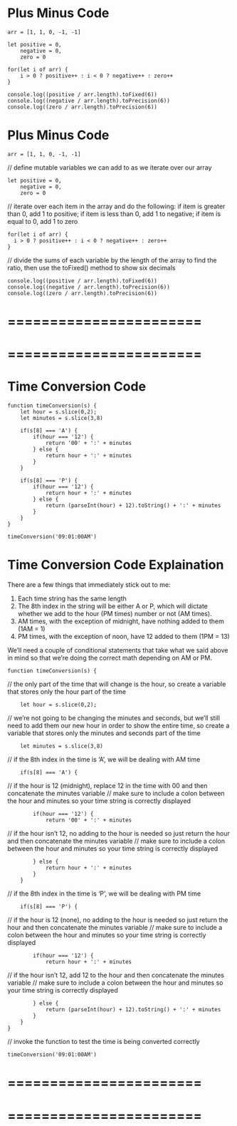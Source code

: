 # Plus Minus Code

```
arr = [1, 1, 0, -1, -1]

let positive = 0,
    negative = 0,
    zero = 0
    
for(let i of arr) {
    i > 0 ? positive++ : i < 0 ? negative++ : zero++
}

console.log((positive / arr.length).toFixed(6))
console.log((negative / arr.length).toPrecision(6))
console.log((zero / arr.length).toPrecision(6))
```

# Plus Minus Code

```
arr = [1, 1, 0, -1, -1]
```
// define mutable variables we can add to as we iterate over our array
```
let positive = 0,
    negative = 0,
    zero = 0
```

// iterate over each item in the array and do the following: if item is greater than 0, add 1 to positive; if item is less than 0, add 1 to negative; if item is equal to 0, add 1 to zero

```
for(let i of arr) {
  i > 0 ? positive++ : i < 0 ? negative++ : zero++
}
```

// divide the sums of each variable by the length of the array to find the ratio, then use the toFixed() method to show six decimals

```
console.log((positive / arr.length).toFixed(6))
console.log((negative / arr.length).toPrecision(6))
console.log((zero / arr.length).toPrecision(6))
```

=======================
=======================
=======================
=======================

# Time Conversion Code

```
function timeConversion(s) {
	let hour = s.slice(0,2);
	let minutes = s.slice(3,8)

	if(s[8] === 'A') {
		if(hour === '12') {
			return '00' + ':' + minutes
		} else {
			return hour + ':' + minutes
		}
	}

	if(s[8] === 'P') {
		if(hour === '12') {
			return hour + ':' + minutes
		} else {
			return (parseInt(hour) + 12).toString() + ':' + minutes
		}
	}
}

timeConversion('09:01:00AM')
```

# Time Conversion Code Explaination
There are a few things that immediately stick out to me:
1) Each time string has the same length
2) The 8th index in the string will be either A or P, which will dictate whether we add to the hour (PM times) number or not (AM times).
3) AM times, with the exception of midnight, have nothing added to them (1AM = 1)
4) PM times, with the exception of noon, have 12 added to them (1PM = 13)

We’ll need a couple of conditional statements that take what we said above in mind so that we’re doing the correct math depending on AM or PM.

```
function timeConversion(s) {
```
// the only part of the time that will change is the hour, so create a variable that stores only the hour part of the time
```	
	let hour = s.slice(0,2);
```	

// we’re not going to be changing the minutes and seconds, but we’ll still need to add them our new hour in order to show the entire time, so create a variable that stores only the minutes and seconds part of the time
```
	let minutes = s.slice(3,8)
```
	
// if the 8th index in the time is ‘A’, we will be dealing with AM time
```	
	if(s[8] === 'A') {
```
// if the hour is 12 (midnight), replace 12 in the time with 00 and then concatenate the minutes variable
// make sure to include a colon between the hour and minutes so your time string is correctly displayed
```		
		if(hour === '12') {
			return '00' + ':' + minutes
```
// if the hour isn’t 12, no adding to the hour is needed so just return the hour and then concatenate the minutes variable
// make sure to include a colon between the hour and minutes so your time string is correctly displayed
```
		} else {
			return hour + ':' + minutes
		}
	}
```
// if the 8th index in the time is ‘P’, we will be dealing with PM time
```
	if(s[8] === 'P') {
```
// if the hour is 12 (none), no adding to the hour is needed so just return the hour and then concatenate the minutes variable
// make sure to include a colon between the hour and minutes so your time string is correctly displayed
```
		if(hour === '12') {
			return hour + ':' + minutes
```
// if the hour isn’t 12, add 12 to the hour and then concatenate the minutes variable
// make sure to include a colon between the hour and minutes so your time string is correctly displayed
```
		} else {
			return (parseInt(hour) + 12).toString() + ':' + minutes
		}
	}
}
```
// invoke the function to test the time is being converted correctly
```
timeConversion('09:01:00AM')
```

=======================
=======================
=======================
=======================
